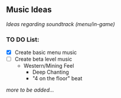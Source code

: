 ## Music Ideas
_Ideas regarding soundtrack (menu/in-game)_

### TO DO List:
- [X] Create basic menu music
- [ ] Create beta level music
  - Western/Mining Feel
    - Deep Chanting
    - "4 on the floor" beat  

_more to be added..._
